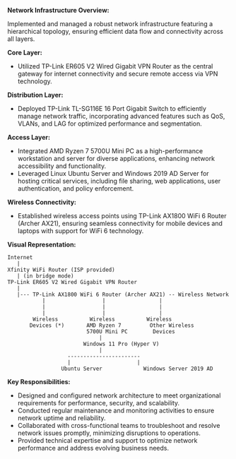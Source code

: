 **Network Infrastructure Overview:**

Implemented and managed a robust network infrastructure featuring a hierarchical topology, ensuring efficient data flow and connectivity across all layers.

**Core Layer:**
- Utilized TP-Link ER605 V2 Wired Gigabit VPN Router as the central gateway for internet connectivity and secure remote access via VPN technology.

**Distribution Layer:**
- Deployed TP-Link TL-SG116E 16 Port Gigabit Switch to efficiently manage network traffic, incorporating advanced features such as QoS, VLANs, and LAG for optimized performance and segmentation.

**Access Layer:**
- Integrated AMD Ryzen 7 5700U Mini PC as a high-performance workstation and server for diverse applications, enhancing network accessibility and functionality.
- Leveraged Linux Ubuntu Server and Windows 2019 AD Server for hosting critical services, including file sharing, web applications, user authentication, and policy enforcement.

**Wireless Connectivity:**
- Established wireless access points using TP-Link AX1800 WiFi 6 Router (Archer AX21), ensuring seamless connectivity for mobile devices and laptops with support for WiFi 6 technology.

**Visual Representation:**
```
Internet
   |
Xfinity WiFi Router (ISP provided)
   | (in bridge mode)
TP-Link ER605 V2 Wired Gigabit VPN Router
   |
   |--- TP-Link AX1800 WiFi 6 Router (Archer AX21) -- Wireless Network
           |                  |                 |
           |                  |                 |
           |                  |                 |
        Wireless          Wireless          Wireless
       Devices (*)       AMD Ryzen 7         Other Wireless
                         5700U Mini PC        Devices
                             |
                        Windows 11 Pro (Hyper V)
                             |
                   -----------------------
                   |                     |
                 Ubuntu Server             Windows Server 2019 AD
```
**Key Responsibilities:**
- Designed and configured network architecture to meet organizational requirements for performance, security, and scalability.
- Conducted regular maintenance and monitoring activities to ensure network uptime and reliability.
- Collaborated with cross-functional teams to troubleshoot and resolve network issues promptly, minimizing disruptions to operations.
- Provided technical expertise and support to optimize network performance and address evolving business needs.


